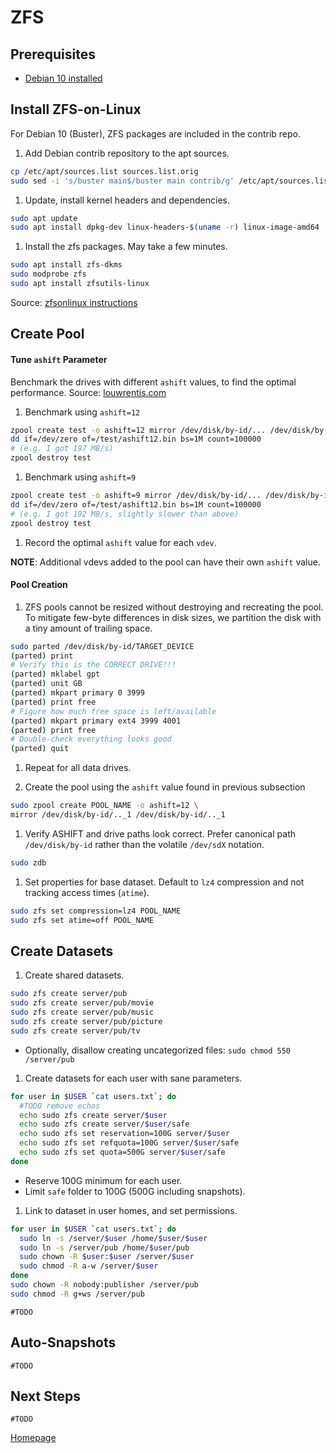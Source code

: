# ZFS

## Prerequisites

* [Debian 10 installed](../os/01_Debian_Headless.md)


## Install ZFS-on-Linux
For Debian 10 (Buster), ZFS packages are included in the contrib repo.

1. Add Debian contrib repository to the apt sources.
```bash
cp /etc/apt/sources.list sources.list.orig
sudo sed -i 's/buster main$/buster main contrib/g' /etc/apt/sources.list
```
1. Update, install kernel headers and dependencies.
```bash
sudo apt update
sudo apt install dpkg-dev linux-headers-$(uname -r) linux-image-amd64
```

1. Install the zfs packages. May take a few minutes.
```bash
sudo apt install zfs-dkms
sudo modprobe zfs
sudo apt install zfsutils-linux
```

Source: [zfsonlinux instructions](https://github.com/zfsonlinux/zfs/wiki/Debian)


## Create Pool

#### Tune `ashift` Parameter
Benchmark the drives with different `ashift` values, to find the optimal performance.
Source: [louwrentis.com](https://louwrentius.com/zfs-performance-and-capacity-impact-of-ashift9-on-4k-sector-drives.html)

1. Benchmark using `ashift=12`
```bash
zpool create test -o ashift=12 mirror /dev/disk/by-id/... /dev/disk/by-id/...
dd if=/dev/zero of=/test/ashift12.bin bs=1M count=100000
# (e.g. I got 197 MB/s)
zpool destroy test
```
1. Benchmark using `ashift=9`
```bash
zpool create test -o ashift=9 mirror /dev/disk/by-id/... /dev/disk/by-id/...
dd if=/dev/zero of=/test/ashift12.bin bs=1M count=100000
# (e.g. I got 192 MB/s, slightly slower than above)
zpool destroy test
```
1. Record the optimal `ashift` value for each `vdev`.

__NOTE__: Additional vdevs added to the pool can have their own `ashift` value.

#### Pool Creation
1. ZFS pools cannot be resized without destroying and recreating the pool. To mitigate few-byte differences in disk sizes, we partition the disk with a tiny amount of trailing space.
```bash
sudo parted /dev/disk/by-id/TARGET_DEVICE
(parted) print
# Verify this is the CORRECT DRIVE!!!
(parted) mklabel gpt
(parted) unit GB
(parted) mkpart primary 0 3999
(parted) print free
# Figure how much free space is left/available
(parted) mkpart primary ext4 3999 4001
(parted) print free
# Double-check everything looks good
(parted) quit
```
1. Repeat for all data drives.

1. Create the pool using the `ashift` value found in previous subsection
```bash
sudo zpool create POOL_NAME -o ashift=12 \
mirror /dev/disk/by-id/.._1 /dev/disk/by-id/.._1
```
1. Verify ASHIFT and drive paths look correct.  Prefer canonical path `/dev/disk/by-id` rather than the volatile `/dev/sdX` notation.
```bash
sudo zdb
```

1. Set properties for base dataset. Default to `lz4` compression and not tracking access times (`atime`).
```bash
sudo zfs set compression=lz4 POOL_NAME
sudo zfs set atime=off POOL_NAME
```


## Create Datasets

1. Create shared datasets.
  ```bash
  sudo zfs create server/pub
  sudo zfs create server/pub/movie
  sudo zfs create server/pub/music
  sudo zfs create server/pub/picture
  sudo zfs create server/pub/tv
  ```
  * Optionally, disallow creating uncategorized files: ```sudo chmod 550 /server/pub```

1. Create datasets for each user with sane parameters.
  ```bash
  for user in $USER `cat users.txt`; do
    #TODO remove echos
    echo sudo zfs create server/$user
    echo sudo zfs create server/$user/safe
    echo sudo zfs set reservation=100G server/$user
    echo sudo zfs set refquota=100G server/$user/safe
    echo sudo zfs set quota=500G server/$user/safe
  done
  ```
  * Reserve 100G minimum for each user.
  * Limit `safe` folder to 100G (500G including snapshots).

1. Link to dataset in user homes, and set permissions.
  ```bash
  for user in $USER `cat users.txt`; do
    sudo ln -s /server/$user /home/$user/$user
    sudo ln -s /server/pub /home/$user/pub
    sudo chown -R $user:$user /server/$user
    sudo chmod -R a-w /server/$user
  done
  sudo chown -R nobody:publisher /server/pub
  sudo chmod -R g+ws /server/pub
  ```
```
#TODO
```


## Auto-Snapshots
```
#TODO
```


## Next Steps
```
#TODO
```


[Homepage](../README.md)

